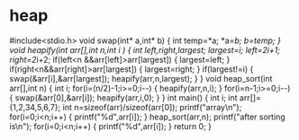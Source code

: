 # heap
#include<stdio.h>
void swap(int* a,int* b)
{
    int temp=*a;
    *a=*b;
    *b=temp;
}
void heapify(int arr[],int n,int i )
{
    int left,right,largest;
    largest=i;
    left=2*i+1;
    right=2*i+2;
    if(left<n &&arr[left]>arr[largest])
    {
        largest=left;
    }
    if(right<n&&arr[right]>arr[largest])
    {
        largest=right;
    }
    if(largest!=i)
    {
        swap(&arr[i],&arr[largest]);
        heapify(arr,n,largest);
    }
}
void heap_sort(int arr[],int n)
{
    int i;
    for(i=(n/2)-1;i>=0;i--)
    {
        heapify(arr,n,i);
    }
    for(i=n-1;i>=0;i--)
    {
        swap(&arr[0],&arr[i]);
        heapify(arr,i,0);
    }
}
int main()
{
    int i;
    int arr[]={1,2,34,5,6,7};
    int n=sizeof(arr)/sizeof(arr[0]);
     printf("array\n");
    for(i=0;i<n;i++)
    {
    printf("%d",arr[i]);
    }
    heap_sort(arr,n);
    printf("after sorting is\n");
    for(i=0;i<n;i++)
    {
        printf("%d",arr[i]);
    }
    return 0;
}
